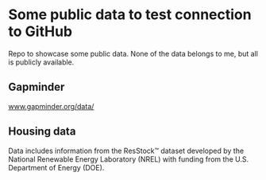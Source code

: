 # Some public data to test connection to GitHub
Repo to showcase some public data. None of the data belongs to me, but all is publicly available.

## Gapminder
www.gapminder.org/data/

## Housing data
Data includes information from the ResStock™ dataset developed by the National Renewable Energy Laboratory (NREL) with funding from the U.S. Department of Energy (DOE).
